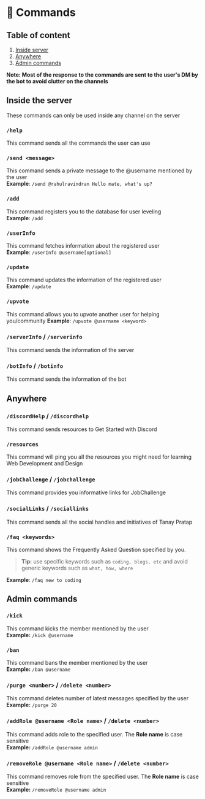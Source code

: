 # 📝 Commands

## Table of content

1. [Inside server](https://github.com/rahul1116/CodeMod/blob/master/docs/commands.md#inside-server)
1. [Anywhere](https://github.com/rahul1116/CodeMod/blob/master/docs/commands.md#anywhere)
1. [Admin commands](https://github.com/rahul1116/CodeMod/blob/master/docs/commands.md#admin-commands)

**Note: Most of the response to the commands are sent to the user's DM by the bot to avoid clutter on the channels**

## Inside the server

These commands can only be used inside any channel on the server

### `/help`

This command sends all the commands the user can use

### `/send <message>`

This command sends a private message to the @username mentioned by the user  
**Example**: `/send @rahulravindran Hello mate, what's up?`

### `/add`

This command registers you to the database for user leveling  
**Example**: `/add`

### `/userInfo`

This command fetches information about the registered user  
**Example**: `/userInfo @username[optional]`

### `/update`

This command updates the information of the registered user  
**Example**: `/update`

### `/upvote`

This command allows you to upvote another user for helping you/community
**Example**: `/upvote @username <keyword>`

### `/serverInfo` / `/serverinfo`

This command sends the information of the server

### `/botInfo` / `/botinfo`

This command sends the information of the bot

## Anywhere

### `/discordHelp` / `/discordhelp`

This command sends resources to Get Started with Discord

### `/resources`

This command will ping you all the resources you might need for learning Web Development and Design

### `/jobChallenge` / `/jobchallenge`

This command provides you informative links for JobChallenge

### `/socialLinks` / `/sociallinks`

This command sends all the social handles and initiatives of Tanay Pratap

### `/faq <keywords>`

This command shows the Frequently Asked Question specified by you.

> **Tip:** use specific keywords such as `coding, blogs, etc` and avoid generic keywords such as `what, how, where`

**Example**: `/faq new to coding`

## Admin commands

### `/kick`

This command kicks the member mentioned by the user  
**Example:** `/kick @username`

### `/ban`

This command bans the member mentioned by the user  
**Example:** `/ban @username`

### `/purge <number>` / `/delete <number>`

This command deletes number of latest messages specified by the user  
**Example:** `/purge 20`

### `/addRole @username <Role name>` / `/delete <number>`

This command adds role to the specified user. The **Role name** is case sensitive  
**Example:** `/addRole @username admin`

### `/removeRole @username <Role name>` / `/delete <number>`

This command removes role from the specified user. The **Role name** is case sensitive  
**Example:** `/removeRole @username admin`
